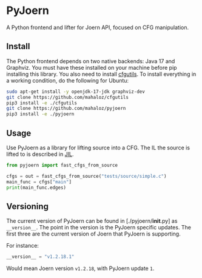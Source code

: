 # PyJoern
A Python frontend and lifter for Joern API, focused on CFG manipulation. 

## Install
The Python frontend depends on two native backends: Java 17 and Graphviz.
You must have these installed on your machine before pip installing this library.
You also need to install [cfgutils](https://github.com/mahaloz/cfgutils). 
To install everything in a working condition, do the following for Ubuntu:

```bash
sudo apt-get install -y openjdk-17-jdk graphviz-dev
git clone https://github.com/mahaloz/cfgutils
pip3 install -e ./cfgutils
git clone https://github.com/mahaloz/pyjoern
pip3 install -e ./pyjoern 
```

## Usage
Use PyJoern as a library for lifting source into a CFG. 
The IL the source is lifted to is described in [JIL](./pyjoern/cfg/jil/statement.py).

```python 
from pyjoern import fast_cfgs_from_source

cfgs = out = fast_cfgs_from_source("tests/source/simple.c")
main_func = cfgs["main"]
print(main_func.edges)
```

## Versioning
The current version of PyJoern can be found in [./pyjoern/__init__.py] as `__version__`.
The point in the version is the PyJoern specific updates. 
The first three are the current version of Joern that PyJoern is supporting. 

For instance:
```python 
__version__ = "v1.2.18.1"
```

Would mean Joern version `v1.2.18`, with PyJoern update `1`. 
